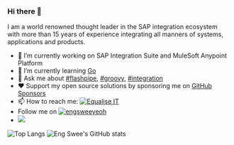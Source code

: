 ### Hi there 👋
I am a world renowned thought leader in the SAP integration ecosystem with more than 15 years of experience integrating all manners of systems, applications and products.

- 🔭 I’m currently working on SAP Integration Suite and MuleSoft Anypoint Platform
- 🌱 I’m currently learning [Go](https://go.dev)
- 💬 Ask me about [#flashpipe](https://github.com/engswee/flashpipe), [#groovy](https://www.sap-press.com/developing-groovy-scripts-for-sap-cloud-platform-integration_5121/), [#integration](https://equaliseit.com/services/)
- ❤️ Support my open source solutions by sponsoring me on [GitHub Sponsors](https://github.com/sponsors/engswee)
- 📫 How to reach me: [![Equalise IT](https://img.shields.io/badge/Equalise%20IT-F7941E?style=flat)](https://equaliseit.com/contact/)
- Follow me on [![engsweeyeoh](https://img.shields.io/badge/engsweeyeoh-0077B5?style=flat&logo=Linkedin&logoColor=white)](http://www.linkedin.com/comm/mynetwork/discovery-see-all?usecase=PEOPLE_FOLLOWS&followMember=engsweeyeoh)
- ![](https://komarev.com/ghpvc/?username=engswee)

![Top Langs](https://github-readme-stats.vercel.app/api/top-langs/?username=engswee&layout=donut&size_weight=0.5&count_weight=0.5&theme=transparent) ![Eng Swee's GitHub stats](https://github-readme-stats.vercel.app/api?username=engswee&hide=contribs&show_icons=true&include_all_commits=true&theme=transparent)
